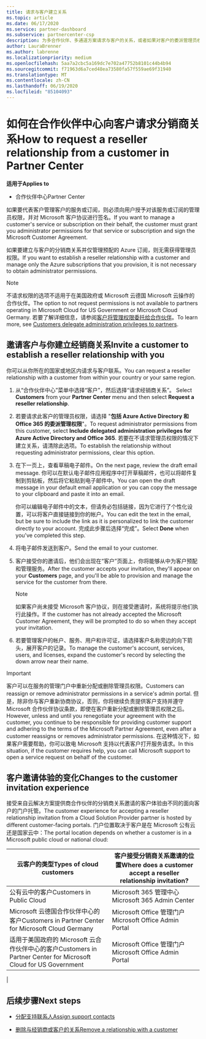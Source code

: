 ```yaml
---
title: 请求与客户建立关系
ms.topic: article
ms.date: 06/17/2020
ms.service: partner-dashboard
ms.subservice: partnercenter-csp
description: 为多合作伙伴、多通道方案请求与客户的关系，或者如果对客户的委派管理员权限需要还原，则为。
author: LauraBrenner
ms.author: labrenne
ms.localizationpriority: medium
ms.openlocfilehash: 5aa7a2cbc5a169dc7e702a47752b8101c44b4b94
ms.sourcegitcommit: f71963d6a7ced48ea73580fa57f559ae69f31940
ms.translationtype: MT
ms.contentlocale: zh-CN
ms.lasthandoff: 06/19/2020
ms.locfileid: "85104093"
---
```

# <a name="how-to-request-a-reseller-relationship-from-a-customer-in-partner-center"></a><span data-ttu-id="79ea1-103">如何在合作伙伴中心向客户请求分销商关系</span><span class="sxs-lookup"><span data-stu-id="79ea1-103">How to request a reseller relationship from a customer in Partner Center</span></span>

<span data-ttu-id="79ea1-104">**适用于**</span><span class="sxs-lookup"><span data-stu-id="79ea1-104">**Applies to**</span></span>

- <span data-ttu-id="79ea1-105">合作伙伴中心</span><span class="sxs-lookup"><span data-stu-id="79ea1-105">Partner Center</span></span>

<span data-ttu-id="79ea1-106">如果要代表客户管理客户的服务或订阅，则必须向用户授予对该服务或订阅的管理员权限，并对 Microsoft 客户协议进行签名。</span><span class="sxs-lookup"><span data-stu-id="79ea1-106">If you want to manage a customer's service or subscription on their behalf, the customer must grant you administrator permissions for that service or subscription and sign the Microsoft Customer Agreement.</span></span>

<span data-ttu-id="79ea1-107">如果要建立与客户的分销商关系并仅管理预配的 Azure 订阅，则无需获得管理员权限。</span><span class="sxs-lookup"><span data-stu-id="79ea1-107">If you want to establish a reseller relationship with a customer and manage only the Azure subscriptions that you provision, it is not necessary to obtain administrator permissions.</span></span>

>[!NOTE] 
><span data-ttu-id="79ea1-108">不请求权限的选项不适用于在美国政府或 Microsoft 云德国 Microsoft 云操作的合作伙伴。</span><span class="sxs-lookup"><span data-stu-id="79ea1-108">The option to not request permissions is not available to partners operating in Microsoft Cloud for US Government or Microsoft Cloud Germany.</span></span> <span data-ttu-id="79ea1-109">若要了解详细信息，请参阅[客户将管理权限委托给合作伙伴](https://docs.microsoft.com/partner-center/customers_revoke_admin_privileges)。</span><span class="sxs-lookup"><span data-stu-id="79ea1-109">To learn more, see [Customers delegate administration privileges to partners](https://docs.microsoft.com/partner-center/customers_revoke_admin_privileges).</span></span>

## <a name="invite-a-customer-to-establish-a-reseller-relationship-with-you"></a><span data-ttu-id="79ea1-110">邀请客户与你建立经销商关系</span><span class="sxs-lookup"><span data-stu-id="79ea1-110">Invite a customer to establish a reseller relationship with you</span></span>

<span data-ttu-id="79ea1-111">你可以从你所在的国家或地区内请求与客户联系。</span><span class="sxs-lookup"><span data-stu-id="79ea1-111">You can request a reseller relationship with a customer from within your country or your same region.</span></span>

1. <span data-ttu-id="79ea1-112">从“合作伙伴中心”菜单中选择“客户”，然后选择“请求经销商关系”。   </span><span class="sxs-lookup"><span data-stu-id="79ea1-112">Select **Customers** from your **Partner Center** menu and then select **Request a reseller relationship**.</span></span>

2. <span data-ttu-id="79ea1-113">若要请求此客户的管理员权限，请选择 "**包括 Azure Active Directory 和 Office 365 的委派管理权限**"。</span><span class="sxs-lookup"><span data-stu-id="79ea1-113">To request administrator permissions from this customer, select **Include delegated administration privileges for Azure Active Directory and Office 365**.</span></span> <span data-ttu-id="79ea1-114">若要在不请求管理员权限的情况下建立关系，请清除此选项。</span><span class="sxs-lookup"><span data-stu-id="79ea1-114">To establish the relationship without requesting administrator permissions, clear this option.</span></span>

3. <span data-ttu-id="79ea1-115">在下一页上，查看草稿电子邮件。</span><span class="sxs-lookup"><span data-stu-id="79ea1-115">On the next page, review the draft email message.</span></span> <span data-ttu-id="79ea1-116">你可以在默认电子邮件应用程序中打开草稿邮件，也可以将邮件复制到剪贴板，然后将它粘贴到电子邮件中。</span><span class="sxs-lookup"><span data-stu-id="79ea1-116">You can open the draft message in your default email application or you can copy the message to your clipboard and paste it into an email.</span></span>

   <span data-ttu-id="79ea1-117">你可以编辑电子邮件中的文本，但请务必包括链接，因为它进行了个性化设置，可以将客户直接链接到你的帐户。</span><span class="sxs-lookup"><span data-stu-id="79ea1-117">You can edit the text in the email, but be sure to include the link as it is personalized to link the customer directly to your account.</span></span> <span data-ttu-id="79ea1-118">完成此步骤后选择“完成”。</span><span class="sxs-lookup"><span data-stu-id="79ea1-118">Select **Done** when you've completed this step.</span></span>

4. <span data-ttu-id="79ea1-119">将电子邮件发送到客户。</span><span class="sxs-lookup"><span data-stu-id="79ea1-119">Send the email to your customer.</span></span>

5. <span data-ttu-id="79ea1-120">客户接受你的邀请后，他们会出现在“客户”页面上，你将能够从中为客户预配和管理服务。</span><span class="sxs-lookup"><span data-stu-id="79ea1-120">After the customer accepts your invitation, they'll appear on your **Customers** page, and you'll be able to provision and manage the service for the customer from there.</span></span>

   > [!NOTE]
   > <span data-ttu-id="79ea1-121">如果客户尚未接受 Microsoft 客户协议，则在接受邀请时，系统将提示他们执行此操作。</span><span class="sxs-lookup"><span data-stu-id="79ea1-121">If the customer has not already accepted the Microsoft Customer Agreement, they will be prompted to do so when they accept your invitation.</span></span> 

6. <span data-ttu-id="79ea1-122">若要管理客户的帐户、服务、用户和许可证，请选择客户名称旁边的向下箭头，展开客户的记录。</span><span class="sxs-lookup"><span data-stu-id="79ea1-122">To manage the customer's account, services, users, and licenses, expand the customer's record by selecting the down arrow near their name.</span></span>

> [!IMPORTANT]  
> <span data-ttu-id="79ea1-123">客户可以在服务的管理门户中重新分配或删除管理员权限。</span><span class="sxs-lookup"><span data-stu-id="79ea1-123">Customers can reassign or remove administrator permissions in a service's admin portal.</span></span> <span data-ttu-id="79ea1-124">但是，除非你与客户重新协商协议，否则，你将继续负责提供客户支持并遵守 Microsoft 合作伙伴协议条款，即使在客户重新分配或删除管理员权限之后。</span><span class="sxs-lookup"><span data-stu-id="79ea1-124">However, unless and until you renegotiate your agreement with the customer, you continue to be responsible for providing customer support and adhering to the terms of the Microsoft Partner Agreement, even after a customer reassigns or removes administrator permissions.</span></span> <span data-ttu-id="79ea1-125">在这种情况下，如果客户需要帮助，你可以致电 Microsoft 支持以代表客户打开服务请求。</span><span class="sxs-lookup"><span data-stu-id="79ea1-125">In this situation, if the customer requires help, you can call Microsoft support to open a service request on behalf of the customer.</span></span>

## <a name="changes-to-the-customer-invitation-experience"></a><span data-ttu-id="79ea1-126">客户邀请体验的变化</span><span class="sxs-lookup"><span data-stu-id="79ea1-126">Changes to the customer invitation experience</span></span>

<span data-ttu-id="79ea1-127">接受来自云解决方案提供商合作伙伴的分销商关系邀请的客户体验由不同的面向客户的门户托管。</span><span class="sxs-lookup"><span data-stu-id="79ea1-127">The customer experience for accepting a reseller relationship invitation from a Cloud Solution Provider partner is hosted by different customer-facing portals.</span></span> <span data-ttu-id="79ea1-128">门户位置取决于客户是在 Microsoft 公有云还是国家云中：</span><span class="sxs-lookup"><span data-stu-id="79ea1-128">The portal location depends on whether a customer is in a Microsoft public cloud or national cloud:</span></span>

|<span data-ttu-id="79ea1-129">云客户的类型</span><span class="sxs-lookup"><span data-stu-id="79ea1-129">Types of cloud customers</span></span>  | <span data-ttu-id="79ea1-130">客户接受分销商关系邀请的位置</span><span class="sxs-lookup"><span data-stu-id="79ea1-130">Where does a customer accept a reseller relationship invitation?</span></span> |
|---------|---------
| <span data-ttu-id="79ea1-131">公有云中的客户</span><span class="sxs-lookup"><span data-stu-id="79ea1-131">Customers in Public Cloud</span></span> | <span data-ttu-id="79ea1-132">Microsoft 365 管理中心</span><span class="sxs-lookup"><span data-stu-id="79ea1-132">Microsoft 365 Admin Center</span></span> |
| <span data-ttu-id="79ea1-133">Microsoft 云德国合作伙伴中心的客户</span><span class="sxs-lookup"><span data-stu-id="79ea1-133">Customers in Partner Center for Microsoft Cloud Germany</span></span> | <span data-ttu-id="79ea1-134">Microsoft Office 管理门户</span><span class="sxs-lookup"><span data-stu-id="79ea1-134">Microsoft Office Admin Portal</span></span> |
| <span data-ttu-id="79ea1-135">适用于美国政府的 Microsoft 云合作伙伴中心的客户</span><span class="sxs-lookup"><span data-stu-id="79ea1-135">Customers in Partner Center for Microsoft Cloud for US Government</span></span> | <span data-ttu-id="79ea1-136">Microsoft Office 管理门户</span><span class="sxs-lookup"><span data-stu-id="79ea1-136">Microsoft Office Admin Portal</span></span> |
|

## <a name="next-steps"></a><span data-ttu-id="79ea1-137">后续步骤</span><span class="sxs-lookup"><span data-stu-id="79ea1-137">Next steps</span></span>

- [<span data-ttu-id="79ea1-138">分配支持联系人</span><span class="sxs-lookup"><span data-stu-id="79ea1-138">Assign support contacts</span></span>](assign-support-contacts.md)

- [<span data-ttu-id="79ea1-139">删除与经销商或客户的关系</span><span class="sxs-lookup"><span data-stu-id="79ea1-139">Remove a relationship with a customer</span></span>](remove-a-relationship.md)
